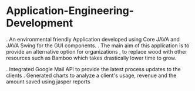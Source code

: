 # Application-Engineering-Development

. An environmental friendly Application developed using Core JAVA and JAVA Swing for the GUI components. 
. The main aim of this application   is to provide an alternative option for organizations , to replace wood with other resources such as Bamboo which takes drastically lower time to grow.

. Integrated Google Mail API to provide the latest process updates to the clients
. Generated charts to analyze a client's usage, revenue and the amount saved using jasper reports
